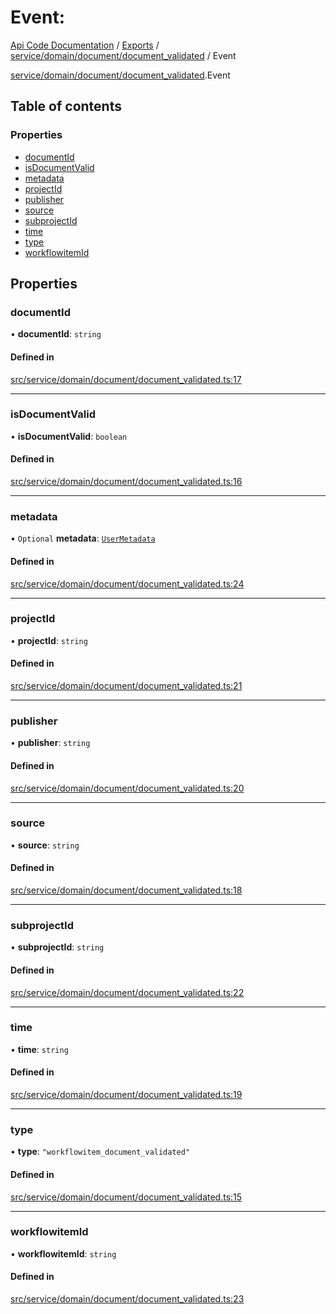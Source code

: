 # Event: 
 
[Api Code Documentation](../README.md) / [Exports](../modules.md) / [service/domain/document/document\_validated](../modules/service_domain_document_document_validated.md) / Event

[service/domain/document/document\_validated](../modules/service_domain_document_document_validated.md).Event

## Table of contents

### Properties

- [documentId](service_domain_document_document_validated.Event.md#documentid)
- [isDocumentValid](service_domain_document_document_validated.Event.md#isdocumentvalid)
- [metadata](service_domain_document_document_validated.Event.md#metadata)
- [projectId](service_domain_document_document_validated.Event.md#projectid)
- [publisher](service_domain_document_document_validated.Event.md#publisher)
- [source](service_domain_document_document_validated.Event.md#source)
- [subprojectId](service_domain_document_document_validated.Event.md#subprojectid)
- [time](service_domain_document_document_validated.Event.md#time)
- [type](service_domain_document_document_validated.Event.md#type)
- [workflowitemId](service_domain_document_document_validated.Event.md#workflowitemid)

## Properties

### documentId

• **documentId**: `string`

#### Defined in

[src/service/domain/document/document_validated.ts:17](https://github.com/openkfw/TruBudget/blob/086d599/api/src/service/domain/document/document_validated.ts#L17)

___

### isDocumentValid

• **isDocumentValid**: `boolean`

#### Defined in

[src/service/domain/document/document_validated.ts:16](https://github.com/openkfw/TruBudget/blob/086d599/api/src/service/domain/document/document_validated.ts#L16)

___

### metadata

• `Optional` **metadata**: [`UserMetadata`](../modules/service_domain_metadata.md#usermetadata)

#### Defined in

[src/service/domain/document/document_validated.ts:24](https://github.com/openkfw/TruBudget/blob/086d599/api/src/service/domain/document/document_validated.ts#L24)

___

### projectId

• **projectId**: `string`

#### Defined in

[src/service/domain/document/document_validated.ts:21](https://github.com/openkfw/TruBudget/blob/086d599/api/src/service/domain/document/document_validated.ts#L21)

___

### publisher

• **publisher**: `string`

#### Defined in

[src/service/domain/document/document_validated.ts:20](https://github.com/openkfw/TruBudget/blob/086d599/api/src/service/domain/document/document_validated.ts#L20)

___

### source

• **source**: `string`

#### Defined in

[src/service/domain/document/document_validated.ts:18](https://github.com/openkfw/TruBudget/blob/086d599/api/src/service/domain/document/document_validated.ts#L18)

___

### subprojectId

• **subprojectId**: `string`

#### Defined in

[src/service/domain/document/document_validated.ts:22](https://github.com/openkfw/TruBudget/blob/086d599/api/src/service/domain/document/document_validated.ts#L22)

___

### time

• **time**: `string`

#### Defined in

[src/service/domain/document/document_validated.ts:19](https://github.com/openkfw/TruBudget/blob/086d599/api/src/service/domain/document/document_validated.ts#L19)

___

### type

• **type**: ``"workflowitem_document_validated"``

#### Defined in

[src/service/domain/document/document_validated.ts:15](https://github.com/openkfw/TruBudget/blob/086d599/api/src/service/domain/document/document_validated.ts#L15)

___

### workflowitemId

• **workflowitemId**: `string`

#### Defined in

[src/service/domain/document/document_validated.ts:23](https://github.com/openkfw/TruBudget/blob/086d599/api/src/service/domain/document/document_validated.ts#L23)
